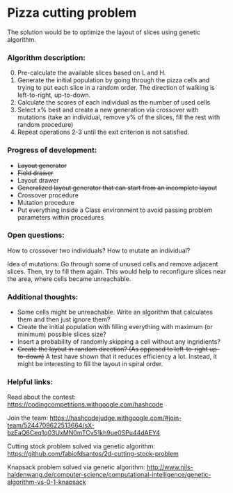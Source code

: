 # Pizza cutting problem
The solution would be to optimize the layout of slices using genetic algorithm.


### Algorithm description:
0. Pre-calculate the available slices based on L and H.
1. Generate the initial population by going through the pizza cells and trying to put each slice in a random order.
   The direction of walking is left-to-right, up-to-down.
2. Calculate the scores of each individual as the number of used cells
3. Select x% best and create a new generation via crossover with mutations
(take an individual, remove y% of the slices, fill the rest with random procedure)
4. Repeat operations 2-3 until the exit criterion is not satisfied.


### Progress of development:
* ~~Layout generator~~
* ~~Field drawer~~
* Layout drawer
* ~~Generalized layout generator that can start from an incomplete layout~~
* Crossover procedure
* Mutation procedure
* Put everything inside a Class environment to avoid passing problem parameters within procedures

### Open questions:
How to crossover two individuals?
How to mutate an individual?

Idea of mutations:
Go through some of unused cells and remove adjacent slices. Then, try to fill them again.
This would help to reconfigure slices near the area, where cells became unreachable.


### Additional thoughts:
* Some cells might be unreachable. Write an algorithm that calculates them and then just ignore them?
* Create the initial population with filling everything with maximum (or minimum) possible slices size?
* Insert a probability of randomly skipping a cell without any ingridients?
* ~~Create the layout in random direction? (As opposed to left-to-right up-to-down)~~ A test have shown that it reduces efficiency a lot.
Instead, it might be interesting to fill the layout in spiral order.

### Helpful links:
Read about the contest:
https://codingcompetitions.withgoogle.com/hashcode

Join the team:
https://hashcodejudge.withgoogle.com/#join-team/5244709622513664/sX-bzEaQ6Ceq1q03UxMN0mTCv51kh9ue0SPu44dAEY4

Cutting stock problem solved via genetic algorithm:
https://github.com/fabiofdsantos/2d-cutting-stock-problem

Knapsack problem solved via genetic algorithm:
http://www.nils-haldenwang.de/computer-science/computational-intelligence/genetic-algorithm-vs-0-1-knapsack
